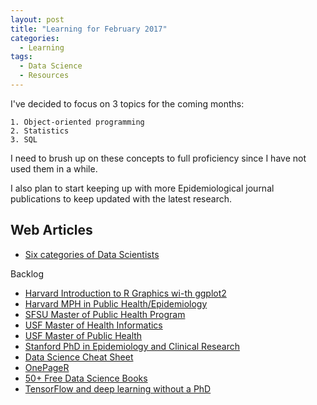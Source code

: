 ```yaml
---
layout: post
title: "Learning for February 2017"
categories:
  - Learning
tags:
  - Data Science
  - Resources
---
```


I've decided to focus on 3 topics for the coming months:

	1. Object-oriented programming
	2. Statistics
	3. SQL

I need to brush up on these concepts to full proficiency since I have not used them in a while.

I also plan to start keeping up with more Epidemiological journal publications to keep updated with the latest research.

## Web Articles

- [Six categories of Data Scientists](http://www.datasciencecentral.com/profiles/blogs/six-categories-of-data-scientists)

Backlog

- [Harvard Introduction to R Graphics wi-th ggplot2](http://tutorials.iq.harvard.edu/R/Rgraphics/Rgraphics.html)
- [Harvard MPH in Public Health/Epidemiology](https://www.hsph.harvard.edu/admissions/degree-programs/online-mph-in-epidemiology/)
- [SFSU Master of Public Health Program](http://healthed.sfsu.edu/graduate)
- [USF Master of Health Informatics](https://www.usfca.edu/nursing/programs/masters/health-informatics)
- [USF Master of Public Health](https://www.usfca.edu/nursing/programs/masters/public-health)
- [Stanford PhD in Epidemiology and Clinical Research](http://med.stanford.edu/epidemiology/grad_programs/phd-ecr.html)
- [Data Science Cheat Sheet](http://www.datasciencecentral.com/profiles/blogs/data-science-cheat-sheet)
- [OnePageR](http://togaware.com/onepager/?utm_content=bufferfbdf9&utm_medium=social&utm_source=twitter.com&utm_campaign=buffer)
- [50+ Free Data Science Books](http://www.datasciencecentral.com/profiles/blogs/50-free-data-science-books)
- [TensorFlow and deep learning without a PhD](https://www.youtube.com/watch?v=vq2nnJ4g6N0&utm_content=buffer5fa20&utm_medium=social&utm_source=twitter.com&utm_campaign=buffer)